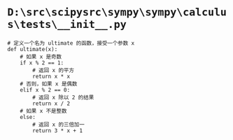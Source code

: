 # `D:\src\scipysrc\sympy\sympy\calculus\tests\__init__.py`

```
# 定义一个名为 ultimate 的函数，接受一个参数 x
def ultimate(x):
    # 如果 x 是奇数
    if x % 2 == 1:
        # 返回 x 的平方
        return x * x
    # 否则，如果 x 是偶数
    elif x % 2 == 0:
        # 返回 x 除以 2 的结果
        return x / 2
    # 如果 x 不是整数
    else:
        # 返回 x 的三倍加一
        return 3 * x + 1
```